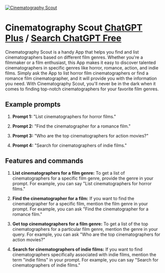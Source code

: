 
[![Cinematography Scout](https://files.oaiusercontent.com/file-QohDkj37TnnaE4E70NYOgrBJ?se=2123-10-16T23%3A48%3A56Z&sp=r&sv=2021-08-06&sr=b&rscc=max-age%3D31536000%2C%20immutable&rscd=attachment%3B%20filename%3D1e205df1-185c-45a8-a642-8a960f89e867.png&sig=v79Jn9l4FDxKVDrR4uVq9CJlwD9VvRYB5N%2BPZdZ2R48%3D)](https://chat.openai.com/g/g-tHntxqQFZ-cinematography-scout)

# Cinematography Scout [ChatGPT Plus](https://chat.openai.com/g/g-tHntxqQFZ-cinematography-scout) / [Search ChatGPT Free](https://gptcall.net/index.html#/?search=Cinematography%20Scout)

Cinematography Scout is a handy App that helps you find and list cinematographers based on different film genres. Whether you're a filmmaker or a film enthusiast, this App makes it easy to discover talented cinematographers in specific genres like horror, romance, action, and indie films. Simply ask the App to list horror film cinematographers or find a romance film cinematographer, and it will provide you with the information you need. With Cinematography Scout, you'll never be in the dark when it comes to finding top-notch cinematographers for your favorite film genres.

## Example prompts

1. **Prompt 1:** "List cinematographers for horror films."

2. **Prompt 2:** "Find the cinematographer for a romance film."

3. **Prompt 3:** "Who are the top cinematographers for action movies?"

4. **Prompt 4:** "Search for cinematographers of indie films."

## Features and commands

1. **List cinematographers for a film genre:** To get a list of cinematographers for a specific film genre, provide the genre in your prompt. For example, you can say "List cinematographers for horror films."

2. **Find the cinematographer for a film:** If you want to find the cinematographer for a specific film, mention the film genre in your prompt. For example, you can ask "Find the cinematographer for a romance film."

3. **Get top cinematographers for a film genre:** To get a list of the top cinematographers for a particular film genre, mention the genre in your query. For example, you can ask "Who are the top cinematographers for action movies?"

4. **Search for cinematographers of indie films:** If you want to find cinematographers specifically associated with indie films, mention the term "indie films" in your prompt. For example, you can say "Search for cinematographers of indie films."


